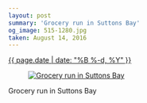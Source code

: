 ```yaml
---
layout: post
summary: 'Grocery run in Suttons Bay'
og_image: 515-1280.jpg
taken: August 14, 2016
---
```


<div class="post">
 <time>
  <a href="/515">
   {{ page.date | date: "%B %-d, %Y" }}
  </a>
 </time>
 <a href="/515">
  <figure data-taken="8/14/2016">
   <img alt="Grocery run in Suttons Bay" sizes="(min-width: 700px) 50vw, calc(100vw - 2rem)" src="{{ site.assets_url }}/515-640.jpg" srcset="{{ site.assets_url }}/515-320.jpg 320w, {{ site.assets_url }}/515-640.jpg 640w, {{ site.assets_url }}/515-960.jpg 960w, {{ site.assets_url }}/515-1280.jpg 1280w"/>
  </figure>
 </a>
 <span>
  Grocery run in Suttons Bay
 </span>
</div>

